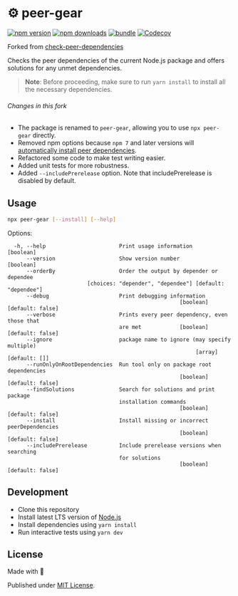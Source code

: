 # ⚙️ peer-gear

[![npm version][npm-version-src]][npm-version-href]
[![npm downloads][npm-downloads-src]][npm-downloads-href]
[![bundle][bundle-src]][bundle-href]
[![Codecov][codecov-src]][codecov-href]

Forked from [check-peer-dependencies](https://github.com/christopherthielen/check-peer-dependencies)

Checks the peer dependencies of the current Node.js package and offers solutions for any unmet dependencies.

> **Note**:
> Before proceeding, make sure to run `yarn install` to install all the necessary dependencies.

###### Changes in this fork

- The package is renamed to `peer-gear`, allowing you to use `npx peer-gear` directly.
- Removed npm options because `npm 7` and later versions will [automatically install peer dependencies](https://github.com/npm/rfcs/blob/main/implemented/0025-install-peer-deps.md).
- Refactored some code to make test writing easier.
- Added unit tests for more robustness.
- Added `--includePrerelease` option. Note that includePrerelease is disabled by default.

## Usage

```bash
npx peer-gear [--install] [--help]
```

Options:
```
  -h, --help                       Print usage information             [boolean]
      --version                    Show version number                 [boolean]
      --orderBy                    Order the output by depender or dependee
                         [choices: "depender", "dependee"] [default: "dependee"]
      --debug                      Print debugging information
                                                      [boolean] [default: false]
      --verbose                    Prints every peer dependency, even those that
                                   are met            [boolean] [default: false]
      --ignore                     package name to ignore (may specify multiple)
                                                           [array] [default: []]
      --runOnlyOnRootDependencies  Run tool only on package root dependencies
                                                      [boolean] [default: false]
      --findSolutions              Search for solutions and print package
                                   installation commands
                                                      [boolean] [default: false]
      --install                    Install missing or incorrect peerDependencies
                                                      [boolean] [default: false]
      --includePrerelease          Include prerelease versions when searching
                                   for solutions
                                                      [boolean] [default: false]
```

## Development

- Clone this repository
- Install latest LTS version of [Node.js](https://nodejs.org/en/)
- Install dependencies using `yarn install`
- Run interactive tests using `yarn dev`

## License

Made with 💛

Published under [MIT License](./LICENSE).

<!-- Badges -->

[npm-version-src]: https://img.shields.io/npm/v/peer-gear?style=flat&colorA=18181B&colorB=F0DB4F
[npm-version-href]: https://npmjs.com/package/peer-gear
[npm-downloads-src]: https://img.shields.io/npm/dm/peer-gear?style=flat&colorA=18181B&colorB=F0DB4F
[npm-downloads-href]: https://npmjs.com/package/peer-gear

[codecov-src]: https://img.shields.io/codecov/c/gh/motea927/peer-gear/main?style=flat&colorA=18181B&colorB=F0DB4F
[codecov-href]: https://codecov.io/gh/motea927/peer-gear

[bundle-src]: https://img.shields.io/bundlephobia/minzip/peer-gear?style=flat&colorA=18181B&colorB=F0DB4F
[bundle-href]: https://bundlephobia.com/result?p=peer-gear
